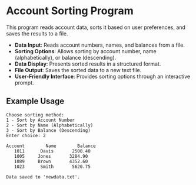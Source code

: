 # Account Sorting Program

This program reads account data, sorts it based on user preferences, and saves the results to a file.

- **Data Input**: Reads account numbers, names, and balances from a file.
- **Sorting Options**: Allows sorting by account number, name (alphabetically), or balance (descending).
- **Data Display**: Presents sorted results in a structured format.
- **File Output**: Saves the sorted data to a new text file.
- **User-Friendly Interface**: Provides sorting options through an interactive prompt.

## Example Usage
```
Choose sorting method:
1 - Sort by Account Number
2 - Sort by Name (Alphabetically)
3 - Sort by Balance (Descending)
Enter choice: 2

Account        Name        Balance
   1011      Davis       2500.40
   1005     Jones       3284.90
   1089     Brown       4352.60
   1023      Smith       5620.75

Data saved to 'newdata.txt'.

```

